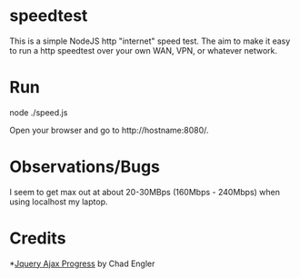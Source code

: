 speedtest
=========

This is a simple NodeJS http "internet" speed test. The aim to make it easy to run a http speedtest over your own WAN, VPN, or whatever network. 

Run
=========
node ./speed.js

Open your browser and go to http://hostname:8080/.


Observations/Bugs
=========

I seem to get max out at about 20-30MBps (160Mbps - 240Mbps) when using localhost my laptop.


Credits
=========
*[Jquery Ajax Progress](https://github.com/englercj/jquery-ajax-progress) by Chad Engler 
